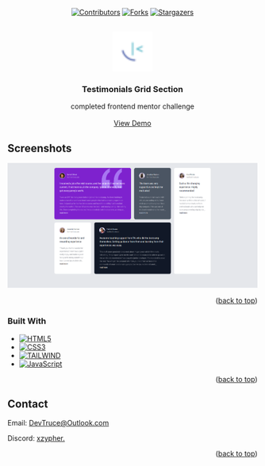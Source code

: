<a id="readme-top"></a>

<div align="center">

[![Contributors][contributors-icon]][contributors-link]
[![Forks][forks-icon]][forks-link]
[![Stargazers][stars-icon]][stars-link]

</div>

<!-- PROJECT LOGO -->
<br />
<div align="center">
  <a href="https://github.com/DevTruce/testimonials-grid-section">
    <img src="images/favicon-32x32.png" alt="Logo" width="80" height="80">
  </a>

<h3 align="center">Testimonials Grid Section</h3>

  <p align="center">
    completed frontend mentor challenge
    <br />
    <br />
    <a href="https://devtruce.github.io/testimonials-grid-section/" target="_blank">View Demo</a>
  </p>
</div>

<!-- ABOUT THE PROJECT -->

## Screenshots

[![Product Name Screen Shot][product-screenshot]](product-link)

<p align="right">(<a href="#readme-top">back to top</a>)</p>

### Built With

- [![HTML5][html5-icon]][html5-link]
- [![CSS3][css3-icon]][css3-link]
- [![TAILWIND][tailwind-icon]][tailwind-link]
- [![JavaScript][JavaScript-icon]][JavaScript-link]

<p align="right">(<a href="#readme-top">back to top</a>)</p>

<!-- CONTACT -->

## Contact

Email: [DevTruce@Outlook.com]()

Discord: [xzypher.]()

<p align="right">(<a href="#readme-top">back to top</a>)</p>

<!-- #### MARKDOWN LINKS & IMAGES #### -->

<!-- ## GitHub ##-->
<!-- links -->

[contributors-link]: https://github.com/DevTruce/testimonials-grid-section/graphs/contributors
[forks-link]: https://github.com/DevTruce/testimonials-grid-section/network/members
[stars-link]: https://github.com/DevTruce/testimonials-grid-section/stargazers

<!-- icons -->

[contributors-icon]: https://img.shields.io/github/contributors/DevTruce/testimonials-grid-section.svg?style=for-the-badge
[forks-icon]: https://img.shields.io/github/forks/DevTruce/testimonials-grid-section.svg?style=for-the-badge
[stars-icon]: https://img.shields.io/github/stars/DevTruce/testimonials-grid-section.svg?style=for-the-badge

<!-- ## Project ## -->

[product-screenshot]: images/project-view.png
[product-link]: https://devtruce.github.io/testimonials-grid-section/

<!-- ## Tech & Tools ## -->
<!-- links -->

[html5-link]: https://html-icon/
[css3-link]: https://css3-icon/
[tailwind-link]: https://tailwindcss.com/
[javascript-link]: https://www.javascript-icon/

<!-- icons -->

[html5-icon]: https://img.shields.io/badge/HTML5-orange?style=for-the-badge&logo=html5&logoColor=white
[css3-icon]: https://img.shields.io/badge/CSS3-blue?style=for-the-badge&logo=CSS3&logoColor=white
[tailwind-icon]: https://img.shields.io/badge/tailwind-3B82F6?style=for-the-badge&logo=tailwindcss&logoColor=white
[javascript-icon]: https://img.shields.io/badge/Javascript-FCE22A?style=for-the-badge&logo=javascript&logoColor=black
